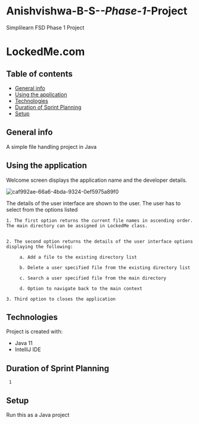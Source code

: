 # Anishvishwa-B-S-_-Phase-1_-Project
Simplilearn FSD Phase 1 Project
# LockedMe.com

## Table of contents
* [General info](#general-info)
* [Using the application](#using-the-application)
* [Technologies](#technologies)
* [Duration of Sprint Planning](#duration-of-sprint-planning)
* [Setup](#setup)

## General info
A simple file handling project in Java

## Using the application
Welcome screen displays the application name and the developer details.

![caf992ae-66a6-4bda-9324-0ef5975a89f0](https://user-images.githubusercontent.com/111677858/196344866-ad5d2e17-9d40-458b-a18d-c3a3719cafd1.jpg)


The details of the user interface are shown to the user. The user has to select from the options listed 

 
    1. The first option returns the current file names in ascending order. The main directory can be assigned in LockedMe class.
  

    2. The second option returns the details of the user interface options displaying the following:

         a. Add a file to the existing directory list

         b. Delete a user specified file from the existing directory list

         c. Search a user specified file from the main directory

         d. Option to navigate back to the main context

    3. Third option to closes the application
	
## Technologies
Project is created with:
* Java 11
* IntelliJ IDE

## Duration of Sprint Planning
     1


## Setup
Run this as a Java project
